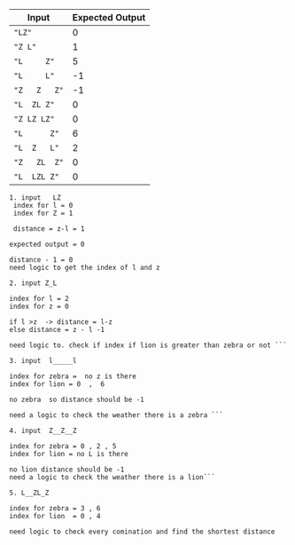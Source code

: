 | Input         | Expected Output |
| ------------- | --------------- |
| `"LZ"`        | 0               |
| `"Z L"`       | 1               |
| `"L     Z"`   | 5               |
| `"L     L"`   | -1              |
| `"Z   Z   Z"` | -1              |
| `"L  ZL Z"`   | 0               |
| `"Z LZ LZ"`   | 0               |
| `"L      Z"`  | 6               |
| `"L  Z   L"`  | 2               |
| `"Z   ZL  Z"` | 0               |
| `"L  LZL Z"`  | 0               |





```
1. input   LZ
 index for l = 0 
 index for Z = 1

 distance = z-l = 1 

expected output = 0 

distance - 1 = 0 
need logic to get the index of l and z 

```



```
2. input Z_L

index for l = 2
index for z = 0 

if l >z  -> distance = l-z
else distance = z - l -1

need logic to. check if index if lion is greater than zebra or not ```

```

```
3. input  l_____l

index for zebra =  no z is there 
index for lion = 0  ,  6 

no zebra  so distance should be -1 

need a logic to check the weather there is a zebra ```

```

```
4. input  Z__Z__Z

index for zebra = 0 , 2 , 5
index for lion = no L is there 

no lion distance should be -1 
need a logic to check the weather there is a lion```

```

```
5. L__ZL_Z

index for zebra = 3 , 6
index for lion  = 0 , 4

need logic to check every comination and find the shortest distance 

```




